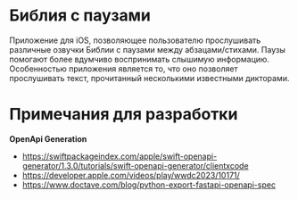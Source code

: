 # Библия с паузами

Приложение для iOS, позволяющее пользователю прослушивать различные озвучки Библии с паузами между абзацами/стихами. Паузы помогают более вдумчиво воспринимать слышимую информацию. Особенностью приложения является то, что оно позволяет прослушивать текст, прочитанный несколькими известными дикторами.

# Примечания для разработки

**OpenApi Generation**

- https://swiftpackageindex.com/apple/swift-openapi-generator/1.3.0/tutorials/swift-openapi-generator/clientxcode
- https://developer.apple.com/videos/play/wwdc2023/10171/
- https://www.doctave.com/blog/python-export-fastapi-openapi-spec



